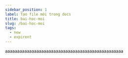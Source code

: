 ```yaml
---
sidebar_position: 1
label: Tạo file mới trong docs
title: bai-hoc-moi
slug: /bai-hoc-moi
tags:
  - new
  - expirent
---
```

aaaaaaaaaaaaaaaaaaaaaaaaaaaaaaaaaaaaaaaaaaaaaaaaa
